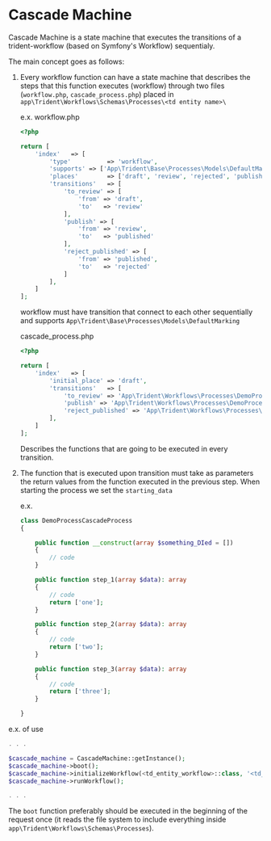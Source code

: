 # Cascade Machine

Cascade Machine is a state machine that executes the transitions of a trident-workflow (based on Symfony's Workflow) sequentialy.

The main concept goes as follows:
 1. Every workflow function can have a state machine that describes the steps that this function executes (workflow) through two files (`workflow.php`, `cascade_process.php`) placed in `app\Trident\Workflows\Schemas\Processes\<td entity name>\` 

    e.x.
    workflow.php
    ```php
    <?php

    return [
        'index'   => [
            'type'          => 'workflow',
            'supports' => ['App\Trident\Base\Processes\Models\DefaultMarking'],
            'places'        => ['draft', 'review', 'rejected', 'published'],
            'transitions'   => [
                'to_review' => [
                    'from' => 'draft',
                    'to'   => 'review'
                ],
                'publish' => [
                    'from' => 'review',
                    'to'   => 'published'
                ],
                'reject_published' => [
                    'from' => 'published',
                    'to'   => 'rejected'
                ]
            ],
        ]
    ];
    ```
    workflow must have transition that connect to each other sequentially and supports `App\Trident\Base\Processes\Models\DefaultMarking`

    cascade_process.php
    ```php
    <?php

    return [
        'index'   => [
            'initial_place' => 'draft',
            'transitions'   => [
                'to_review' => 'App\Trident\Workflows\Processes\DemoProcessCascadeProcess@step_1',
                'publish' => 'App\Trident\Workflows\Processes\DemoProcessCascadeProcess@step_2',
                'reject_published' => 'App\Trident\Workflows\Processes\DemoProcessCascadeProcess@step_3'
            ],
        ]
    ];
    ```
    Describes the functions that are going to be executed in every transition.

 2. The function that is executed upon transition must take as parameters the return values from the function executed in the previous step. When starting the process we set the `starting_data`

    e.x.
    ```php
    class DemoProcessCascadeProcess
    {

        public function __construct(array $something_DIed = [])
        {
            // code
        }

        public function step_1(array $data): array 
        {
            // code  
            return ['one'];
        }

        public function step_2(array $data): array
        {
            // code 
            return ['two'];
        }

        public function step_3(array $data): array
        {
            // code
            return ['three'];
        }

    }

    ```

e.x. of use
```php
. . . 

$cascade_machine = CascadeMachine::getInstance();
$cascade_machine->boot();
$cascade_machine->initializeWorkflow(<td_entity_workflow>::class, '<td_entity_workflow function name>', <any data>);
$cascade_machine->runWorkflow();

. . . 
```
The `boot` function preferably should be executed in the beginning of the request once (it reads the file system to include everything inside `app\Trident\Workflows\Schemas\Processes`). 